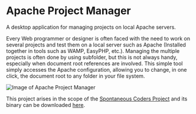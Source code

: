 # Apache Project Manager
A desktop application for managing projects on local Apache servers.

Every Web programmer or designer is often faced with the need to work on several projects and test them on a local server such as Apache (Installed together in tools such as WAMP, EasyPHP, etc.). Managing the multiple projects is often done by using subfolder, but this is not always handy, especially when document root references are involved. This simple tool simply accesses the Apache configuration, allowing you to change, in one click, the document root to any folder in your file system.

![Image of Apache Project Manager](http://spontaneouscoders.com/assets/images/Apache-Project-Manager-Featured.jpg)


This project arises in the scope of the [Spontaneous Coders Project](http://spontaneouscoders.com/) and its binary can be downloaded [here](http://spontaneouscoders.com/project/apache-project-manager/).
